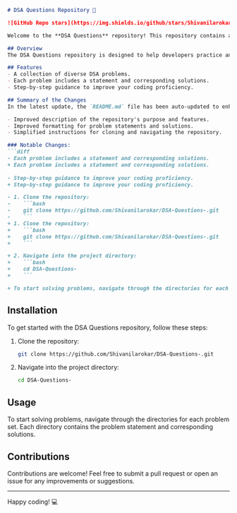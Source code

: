 ```markdown
# DSA Questions Repository 🚀

![GitHub Repo stars](https://img.shields.io/github/stars/Shivanilarokar/DSA-Questions-) ![GitHub forks](https://img.shields.io/github/forks/Shivanilarokar/DSA-Questions-) ![GitHub issues](https://img.shields.io/github/issues/Shivanilarokar/DSA-Questions-)

Welcome to the **DSA Questions** repository! This repository contains a collection of Data Structures and Algorithms (DSA) problems aimed at enhancing your coding proficiency.

## Overview
The DSA Questions repository is designed to help developers practice and improve their Data Structures and Algorithms skills through a variety of programming challenges.

## Features
- A collection of diverse DSA problems.
- Each problem includes a statement and corresponding solutions.
- Step-by-step guidance to improve your coding proficiency.

## Summary of the Changes
In the latest update, the `README.md` file has been auto-updated to enhance clarity and readability. Key changes include:

- Improved description of the repository's purpose and features.
- Improved formatting for problem statements and solutions.
- Simplified instructions for cloning and navigating the repository.

### Notable Changes:
```diff
- Each problem includes a statement and corresponding solutions.
+ Each problem includes a statement and corresponding solutions.
 
- Step-by-step guidance to improve your coding proficiency.
+ Step-by-step guidance to improve your coding proficiency.

- 1. Clone the repository:
-    ```bash
-    git clone https://github.com/Shivanilarokar/DSA-Questions-.git
-    ```
+ 1. Clone the repository:
+    ```bash
+    git clone https://github.com/Shivanilarokar/DSA-Questions-.git
+    ```

+ 2. Navigate into the project directory:
+    ```bash
+    cd DSA-Questions-
+    ```

+ To start solving problems, navigate through the directories for each problem set. Each directory contains the problem statement and corresponding solutions.
```

## Installation
To get started with the DSA Questions repository, follow these steps:

1. Clone the repository:
   ```bash
   git clone https://github.com/Shivanilarokar/DSA-Questions-.git
   ```

2. Navigate into the project directory:
   ```bash
   cd DSA-Questions-
   ```

## Usage
To start solving problems, navigate through the directories for each problem set. Each directory contains the problem statement and corresponding solutions.

## Contributions
Contributions are welcome! Feel free to submit a pull request or open an issue for any improvements or suggestions.

---

Happy coding! 💻
```